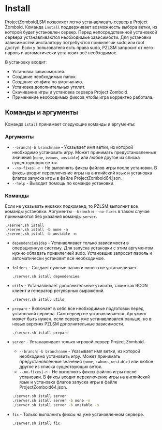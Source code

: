 # Install
ProjectZomboidLSM позволяет легко устанавливать сервер в Project Zomboid. Команда `install` поддерживает возможность выбора ветки, из которой будет установлен сервер. Перед непосредственной установкой сервера устанавливаются необходимые зависимости. Для установки зависимостей инсталятору потребуются привилегии sudo или root доступ. Если у пользователя есть права sudo, PZLSM запросит от него пароль и автоматически установит всё необходимое.

В установку входит:
  * Установка зависимостей.
  * Создание необходимых папок.
  * Создание конфига по умолчанию.
  * Установка дополнительных утилит.
  * Скачивание игры и установка сервера Project Zomboid.
  * Применение необходимых фиксов чтобы игра корректно работала.

## Команды и аргументы
Команда `istall` принимает следующие команды и аргументы:

### Аргументы

  * `--branch|-b branchname` - Указывает имя ветки, из которой необходимо установить игру. Может принимать предустановленные значения (`none`, `iwbums`, `unstable`) или любое другое из списка существующих веток.
  * `--no-fixes|-n` - Не выполнять фиксы файлов игры после установки. В фиксы входит переключение игры на английский язык и установка флагов запуска игры в файле ProjectZomboid64.json.
  * `--help` - Выводит помощь по команде установки.

### Команды
Если не указывать никаких подкоманд, то PZLSM выполнит все команды установки. Аргументы `--branch` и `--no-fixes` в таком случае принимаются без указания команды `server`.

    ./server.sh istall
    ./server.sh istall -b none -n
    ./server.sh istall -b unstable -n

  * `dependencies|dep` - Устанавливает только зависимости в операционную систему. Для запуска установки с этим аргументом нужно обладать привилегией sudo. Установщик запросит пароль и автоматически установит всё необходимое.
  * `folders` - Создает нужные папки и ничего не устанавливает.

        ./server.sh istall dependencies

  * `utils` - Устанавливает дополнительные утилиты, такие как RCON клиент и генератор регулярных выражений.

        ./server.sh istall utils

  * `prepare` - Включает в себя все необходимые подготовки перед установкой сервера. Сам сервер не устанавливается. Аргумент может быть нужен, если сервер уже устанавливался раньше, но в новых версиях PZLSM дополнительные зависимости.

        ./server.sh istall prepare

  * `server` - Устанавливает только игровой сервер Project Zomboid.
    * `--branch|-b branchname` - Указывает имя ветки, из которой необходимо установить игру. Может принимать предустановленные значения (`none`, `iwbums`, `unstable`) или любое другое из списка существующих веток.
    * `--no-fixes|-n` - Не выполнять фиксы файлов игры после установки. В фиксы входит переключение игры на английский язык и установка флагов запуска игры в файле ProjectZomboid64.json.

    ```bash
    ./server.sh istall server
    ./server.sh istall server -b none -n
    ./server.sh istall server -b unstable -n
    ```

  * `fix` - Только выполнить фиксы на уже установленном сервере.

        ./server.sh istall fix
